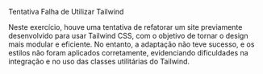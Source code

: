 Tentativa Falha de Utilizar Tailwind

Neste exercício, houve uma tentativa de refatorar um site previamente desenvolvido para usar Tailwind CSS, com o objetivo de tornar o design mais modular e eficiente. No entanto, a adaptação não teve sucesso, e os estilos não foram aplicados corretamente, evidenciando dificuldades na integração e no uso das classes utilitárias do Tailwind.
